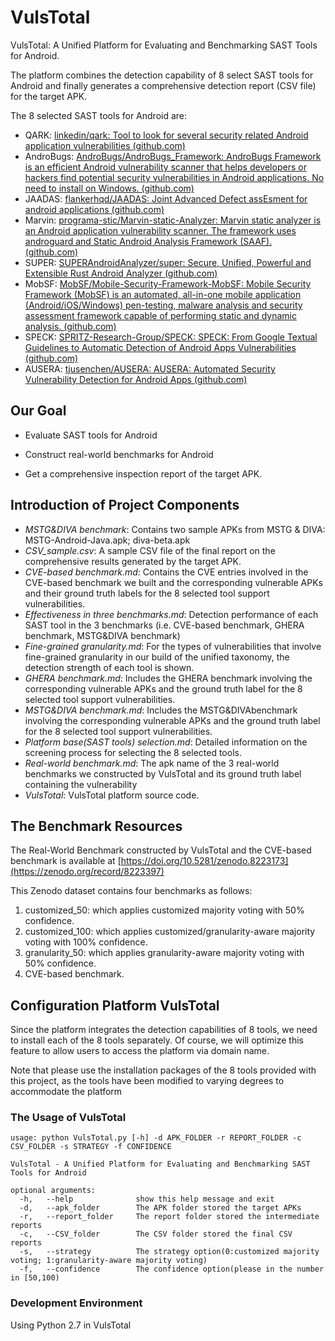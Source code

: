 # VulsTotal

VulsTotal: A Unified Platform for Evaluating and Benchmarking SAST Tools for Android.

The platform combines the detection capability of 8 select SAST tools for Android and finally generates a comprehensive detection report (CSV file) for the target APK.

The 8 selected SAST tools for Android are:

- QARK: [linkedin/qark: Tool to look for several security related Android application vulnerabilities (github.com)](https://github.com/linkedin/qark)
- AndroBugs: [AndroBugs/AndroBugs_Framework: AndroBugs Framework is an efficient Android vulnerability scanner that helps developers or hackers find potential security vulnerabilities in Android applications. No need to install on Windows. (github.com)](https://github.com/AndroBugs/AndroBugs_Framework)
- JAADAS: [flankerhqd/JAADAS: Joint Advanced Defect assEsment for android applications (github.com)](https://github.com/flankerhqd/JAADAS)
- Marvin: [programa-stic/Marvin-static-Analyzer: Marvin static analyzer is an Android application vulnerability scanner. The framework uses androguard and Static Android Analysis Framework (SAAF). (github.com)](https://github.com/programa-stic/Marvin-static-Analyzer)
- SUPER: [SUPERAndroidAnalyzer/super: Secure, Unified, Powerful and Extensible Rust Android Analyzer (github.com)](https://github.com/SUPERAndroidAnalyzer/super)
- MobSF: [MobSF/Mobile-Security-Framework-MobSF: Mobile Security Framework (MobSF) is an automated, all-in-one mobile application (Android/iOS/Windows) pen-testing, malware analysis and security assessment framework capable of performing static and dynamic analysis. (github.com)](https://github.com/MobSF/Mobile-Security-Framework-MobSF)
- SPECK: [SPRITZ-Research-Group/SPECK: SPECK: From Google Textual Guidelines to Automatic Detection of Android Apps Vulnerabilities (github.com)](https://github.com/SPRITZ-Research-Group/SPECK)
- AUSERA: [tjusenchen/AUSERA: AUSERA: Automated Security Vulnerability Detection for Android Apps (github.com)](https://github.com/tjusenchen/AUSERA)

## Our Goal

- Evaluate SAST tools for Android

- Construct real-world benchmarks for Android

- Get a comprehensive inspection report of the target APK.

  

## Introduction of Project Components

- _MSTG&DIVA benchmark_: Contains two sample APKs from MSTG & DIVA: MSTG-Android-Java.apk; diva-beta.apk
- _CSV_sample.csv_: A sample CSV file of the final report on the comprehensive results generated by the target APK.
- _CVE-based benchmark.md_: Contains the CVE entries involved in the CVE-based benchmark we built and the corresponding vulnerable APKs and their ground truth labels for the 8 selected tool support vulnerabilities.
- _Effectiveness in three benchmarks.md_: Detection performance of each SAST tool in the 3 benchmarks (i.e. CVE-based benchmark, GHERA benchmark, MSTG&DIVA benchmark)
- _Fine-grained granularity.md_: For the types of vulnerabilities that involve fine-grained granularity in our build of the unified taxonomy, the detection strength of each tool is shown.
- _GHERA benchmark.md_: Includes the GHERA benchmark involving the corresponding vulnerable APKs and the ground truth label for the 8 selected tool support vulnerabilities.
- _MSTG&DIVA benchmark.md_: Includes the MSTG&DIVAbenchmark involving the corresponding vulnerable APKs and the ground truth label for the 8 selected tool support vulnerabilities.
- _Platform base(SAST tools) selection.md_: Detailed information on the screening process for selecting the 8 selected tools.
- _Real-world benchmark.md_: The apk name of the 3 real-world benchmarks we constructed by VulsTotal and its ground truth label containing the vulnerability
- _VulsTotal_: VulsTotal platform source code.



## The Benchmark Resources 

The Real-World Benchmark constructed by VulsTotal and the CVE-based benchmark is available at [https://doi.org/10.5281/zenodo.8223173](https://zenodo.org/record/8223397)

This Zenodo dataset contains four benchmarks as follows:

1. customized_50: which applies customized majority voting with 50% confidence.
2. customized_100: which applies customized/granularity-aware majority voting with 100% confidence.  
3. granularity_50: which applies granularity-aware majority voting with 50% confidence.
4. CVE-based benchmark.



## Configuration Platform VulsTotal 

Since the platform integrates the detection capabilities of 8 tools, we need to install each of the 8 tools separately. Of course, we will optimize this feature to allow users to access the platform via domain name.

Note that please use the installation packages of the 8 tools provided with this project, as the tools have been modified to varying degrees to accommodate the platform

### The Usage of VulsTotal 

```
usage: python VulsTotal.py [-h] -d APK_FOLDER -r REPORT_FOLDER -c CSV_FOLDER -s STRATEGY -f CONFIDENCE

VulsTotal - A Unified Platform for Evaluating and Benchmarking SAST Tools for Android

optional arguments:
  -h, 	--help            	show this help message and exit
  -d, 	--apk_folder  		The APK folder stored the target APKs
  -r,	--report_folder 	The report folder stored the intermediate reports
  -c, 	--CSV_folder 	 	The CSV folder stored the final CSV reports
  -s, 	--strategy  		The strategy option(0:customized majority voting; 1:granularity-aware majority voting)
  -f, 	--confidence  		The confidence option(please in the number in [50,100)
```



### Development Environment

Using Python 2.7 in VulsTotal

